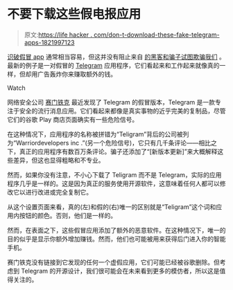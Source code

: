 # 不要下载这些假电报应用

> 原文:[https://life hacker . com/don-t-download-these-fake-telegram-apps-1821997123](https://lifehacker.com/don-t-download-these-fake-telegram-apps-1821997123)

[识破假冒 app](https://lifehacker.com/how-to-spot-fake-apps-in-apples-app-store-and-google-pl-1821428717) 通常相当容易，但这并没有阻止来自 [的黑客和骗子试图欺骗我们](https://lifehacker.com/watch-out-for-this-fake-whatsapp-app-in-the-google-play-1820222637) 。最新的例子是一对假冒的 [Telegram](https://lifehacker.com/telegram-messenger-provides-secure-chat-photo-and-vid-1529645378) 应用程序，它们看起来和工作起来就像真的一样，但却用广告轰炸你来赚取额外的钱。

Watch

网络安全公司 [赛门铁克](https://www.symantec.com/blogs/threat-intelligence/open-source-apps-google-play) 最近发现了 Telegram 的假冒版本，Telegram 是一款专注于安全的流行消息应用。它们看起来都像是真实事物的近乎完美的复制品，尽管它们的谷歌 Play 商店页面确实有一些危险信号。

在这种情况下，应用程序的名称被拼错为“Teligram”背后的公司被列为“Warriordevelopers inc .”(另一个危险信号)，它只有几千条评论——相比之下，真正的应用程序有数百万条评论。骗子还添加了“[新版本更新]”来大概解释这些差异，但这也显得粗略和不专业。

然而，如果你没有注意，不小心下载了 Teligram 而不是 Telegram，实际的应用程序几乎是一样的。这是因为真正的服务使用开源软件，这意味着任何人都可以修改它以进行改进或完全复制它。

从这个设置页面来看，真的(左)和假的(右)唯一的区别就是“Teligram”这个词和应用内按钮的颜色。否则，他们是一样的。

然而，在表面之下，这些假冒应用添加了额外的恶意软件。在这种情况下，唯一的目的似乎是显示你额外增加赚钱。然而，他们也可能被用来获得后门进入你的智能手机。

赛门铁克没有链接到它发现的任何一个虚假应用，它们可能已经被谷歌删除。但考虑到 Telegram 的开源设计，我们很可能会在未来看到更多的模仿者，所以这是值得关注的。
